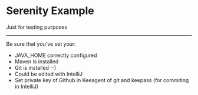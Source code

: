 # Serenity Example

Just for testing purposes

---
Be sure that you've set your:
* JAVA_HOME correctly configured
* Maven is installed
* Git is installed :-)
* Could be edited with IntelliJ
* Set private key of Github in Keeagent of git and keepass (for commiting in IntelliJ)